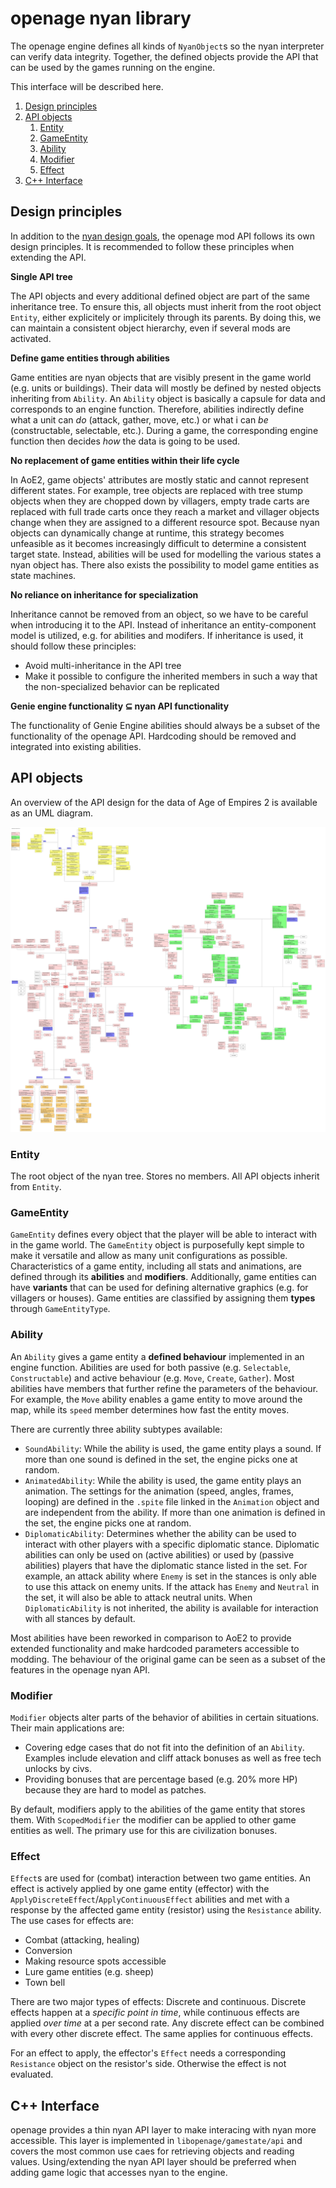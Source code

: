 # openage nyan library

The openage engine defines all kinds of `NyanObject`s so the nyan interpreter can verify data integrity. Together, the defined objects provide the API that can be used by the games running on the engine.

This interface will be described here.

1. [Design principles](#design-principles)
2. [API objects](#api-objects)
   1. [Entity](#entity)
   2. [GameEntity](#gameentity)
   3. [Ability](#ability)
   4. [Modifier](#modifier)
   5. [Effect](#effect)
3. [C++ Interface](#c-interface)


## Design principles

In addition to the [nyan design goals](https://github.com/SFTtech/nyan/blob/master/doc/README.md#design-idea), the openage mod API follows its own design principles. It is recommended to follow these principles when extending the API.

**Single API tree**

The API objects and every additional defined object are part of the same inheritance tree. To ensure this, all objects must inherit from the root object `Entity`, either explicitely or implicitely through its parents. By doing this, we can maintain a consistent object hierarchy, even if several mods are activated.

**Define game entities through abilities**

Game entities are nyan objects that are visibly present in the game world (e.g. units or buildings). Their data will mostly be defined by nested objects inheriting from `Ability`. An `Ability` object is basically a capsule for data and corresponds to an engine function. Therefore, abilities indirectly define what a unit can *do* (attack, gather, move, etc.) or what i can *be* (constructable, selectable, etc.). During a game, the corresponding engine function then decides *how* the data is going to be used.

**No replacement of game entities within their life cycle**

In AoE2, game objects' attributes are mostly static and cannot represent different states. For example, tree objects are replaced with tree stump objects when they are chopped down by villagers, empty trade carts are replaced with full trade carts once they reach a market and villager objects change when they are assigned to a different resource spot. Because nyan objects can dynamically change at runtime, this strategy becomes unfeasible as it becomes increasingly difficult to determine a consistent target state. Instead, abilities will be used for modelling the various states a nyan object has. There also exists the possibility to model game entities as state machines.

**No reliance on inheritance for specialization**

Inheritance cannot be removed from an object, so we have to be careful when introducing it to the API. Instead of inheritance an entity-component model is utilized, e.g. for abilities and modifers. If inheritance is used, it should follow these principles:

* Avoid multi-inheritance in the API tree
* Make it possible to configure the inherited members in such a way that the non-specialized behavior can be replicated

**Genie engine functionality ⊆ nyan API functionality**

The functionality of Genie Engine abilities should always be a subset of the functionality of the openage API. Hardcoding should be removed and integrated into existing abilities.

## API objects

An overview of the API design for the data of Age of Empires 2 is available as an UML diagram.

![AoE2 API UML](aoe2_nyan_tree.svg)

### Entity

The root object of the nyan tree. Stores no members. All API objects inherit from `Entity`.

### GameEntity

`GameEntity` defines every object that the player will be able to interact with in the game world. The `GameEntity` object is purposefully kept simple to make it versatile and allow as many unit configurations as possible. Characteristics of a game entity, including all stats and animations, are defined through its **abilities** and **modifiers**. Additionally, game entities can have **variants** that can be used for defining alternative graphics (e.g. for villagers or houses). Game entities are classified by assigning them **types** through `GameEntityType`.

### Ability

An `Ability` gives a game entity a **defined behaviour** implemented in an engine function. Abilities are used for both passive (e.g. `Selectable`, `Constructable`) and active behaviour (e.g. `Move`, `Create`, `Gather`). Most abilities have members that further refine the parameters of the behaviour. For example, the `Move` ability enables a game entity to move around the map, while its `speed` member determines how fast the entity moves.

There are currently three ability subtypes available:

* `SoundAbility`: While the ability is used, the game entity plays a sound. If more than one sound is defined in the set, the engine picks one at random.
* `AnimatedAbility`: While the ability is used, the game entity plays an animation. The settings for the animation (speed, angles, frames, looping) are defined in the `.spite` file linked in the `Animation` object and are independent from the ability. If more than one animation is defined in the set, the engine picks one at random.
* `DiplomaticAbility`: Determines whether the ability can be used to interact with other players with a specific diplomatic stance. Diplomatic abilities can only be used on (active abilities) or used by (passive abilities) players that have the diplomatic stance listed in the set. For example, an attack ability where `Enemy` is set in the stances is only able to use this attack on enemy units. If the attack has `Enemy` and `Neutral` in the set, it will also be able to attack neutral units. When `DiplomaticAbility` is not inherited, the ability is available for interaction with all stances by default.

Most abilities have been reworked in comparison to AoE2 to provide extended functionality and make hardcoded parameters accessible to modding. The behaviour of the original game can be seen as a subset of the features in the openage nyan API.

### Modifier

`Modifier` objects alter parts of the behavior of abilities in certain situations. Their main applications are:

* Covering edge cases that do not fit into the definition of an `Ability`. Examples include elevation and cliff attack bonuses as well as free tech unlocks by civs.
* Providing bonuses that are percentage based (e.g. 20% more HP) because they are hard to model as patches.

By default, modifiers apply to the abilities of the game entity that stores them. With `ScopedModifier` the modifier can be applied to other game entities as well. The primary use for this are civilization bonuses.

### Effect

`Effect`s are used for (combat) interaction between two game entities. An effect is actively applied by one game entity (effector) with the `ApplyDiscreteEffect`/`ApplyContinuousEffect` abilities and met with a response by the affected game entity (resistor) using the `Resistance` ability. The use cases for effects are:

* Combat (attacking, healing)
* Conversion
* Making resource spots accessible
* Lure game entities (e.g. sheep)
* Town bell

There are two major types of effects: Discrete and continuous. Discrete effects happen at a *specific point in time*, while continuous effects are applied *over time* at a per second rate. Any discrete effect can be combined with every other discrete effect. The same applies for continuous effects.

For an effect to apply, the effector's `Effect` needs a corresponding `Resistance` object on the resistor's side. Otherwise the effect is not evaluated.

## C++ Interface

openage provides a thin nyan API layer to make interacing with nyan more accessible. This layer is implemented in `libopenage/gamestate/api` and
covers the most common use caes for retrieving objects and reading values. Using/extending the nyan API layer should be preferred when adding game logic that accesses nyan to the engine.
